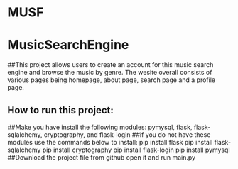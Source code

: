 # MUSF
# MusicSearchEngine

##This project allows users to create an account for this music search engine and browse the music by genre. The wesite overall consists of various pages being homepage, about page, search page and a profile page. 

## How to run this project:
##Make you have install the following modules: pymysql, flask, flask-sqlalchemy, cryptography, and flask-login
##if you do not have these modules use the commands below to install:
pip install flask
pip install flask-sqlalchemy
pip install cryptography
pip install flask-login
pip install pymysql
##Download the project file from github open it and run main.py 
